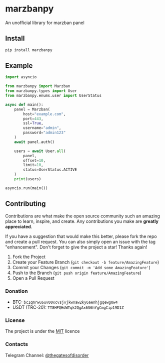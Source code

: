 # marzbanpy

An unofficial library for marzban panel

## Install

```sh
pip install marzbanpy
```

## Example

```python
import asyncio

from marzbanpy import Marzban
from marzbanpy.types import User
from marzbanpy.enums.user import UserStatus

async def main():
    panel = Marzban(
        host="example.com",
        port=443,
        ssl=True,
        username="admin",
        password="admin123"
    )
    await panel.auth()

    users = await User.all(
        panel, 
        offset=10, 
        limit=10, 
        status=UserStatus.ACTIVE
    )
    print(users)

asyncio.run(main())
```

## Contributing

Contributions are what make the open source community such an amazing place to learn, inspire, and create. Any contributions you make are **greatly appreciated**.

If you have a suggestion that would make this better, please fork the repo and create a pull request. You can also simply open an issue with the tag "enhancement".
Don't forget to give the project a star! Thanks again!

1. Fork the Project
2. Create your Feature Branch (`git checkout -b feature/AmazingFeature`)
3. Commit your Changes (`git commit -m 'Add some AmazingFeature'`)
4. Push to the Branch (`git push origin feature/AmazingFeature`)
5. Open a Pull Request

### Donation

- BTC: `bc1qmrwu6uv00xcvsjvjkwnaw2ky6aenhjgqewg0w4`
- USDT (TRC-20): `TT8HPQHdWTqk2QgAx6S6hYgCmgCip19D1Z`

### License

The project is under the [MIT](https://github.com/gunsh1p/marzbanpy/blob/main/LICENSE) licence

### Contacts

Telegram Channel: [@thegatesofdisorder](https://t.me/thegatesofdisorder)